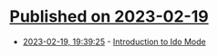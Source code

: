 # [Published on 2023-02-19](index.md)

* [2023-02-19, 19:39:25](https://lobste.rs/s/de8k82/introduction_ido_mode) - [Introduction to Ido Mode](https://www.masteringemacs.org/article/introduction-to-ido-mode)
